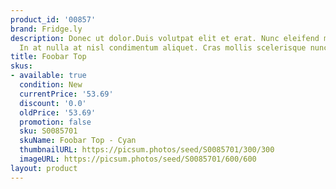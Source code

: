 ```yaml
---
product_id: '00857'
brand: Fridge.ly
description: Donec ut dolor.Duis volutpat elit et erat. Nunc eleifend molestie velit.
  In at nulla at nisl condimentum aliquet. Cras mollis scelerisque nunc.
title: Foobar Top
skus:
- available: true
  condition: New
  currentPrice: '53.69'
  discount: '0.0'
  oldPrice: '53.69'
  promotion: false
  sku: S0085701
  skuName: Foobar Top - Cyan
  thumbnailURL: https://picsum.photos/seed/S0085701/300/300
  imageURL: https://picsum.photos/seed/S0085701/600/600
layout: product
---
```

